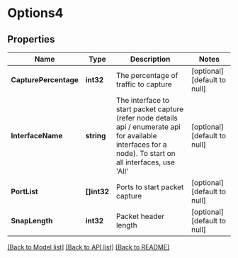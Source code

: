 # Options4

## Properties
Name | Type | Description | Notes
------------ | ------------- | ------------- | -------------
**CapturePercentage** | **int32** | The percentage of traffic to capture | [optional] [default to null]
**InterfaceName** | **string** | The interface to start packet capture (refer node details api / enumerate api for available interfaces for a node). To start on all interfaces, use &#39;All&#39; | [optional] [default to null]
**PortList** | **[]int32** | Ports to start packet capture | [optional] [default to null]
**SnapLength** | **int32** | Packet header length | [optional] [default to null]

[[Back to Model list]](../README.md#documentation-for-models) [[Back to API list]](../README.md#documentation-for-api-endpoints) [[Back to README]](../README.md)


